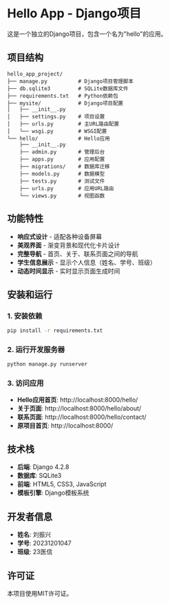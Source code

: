 # Hello App - Django项目

这是一个独立的Django项目，包含一个名为"hello"的应用。

## 项目结构

```
hello_app_project/
├── manage.py          # Django项目管理脚本
├── db.sqlite3         # SQLite数据库文件
├── requirements.txt   # Python依赖包
├── mysite/            # Django项目配置
│   ├── __init__.py
│   ├── settings.py    # 项目设置
│   ├── urls.py        # 主URL路由配置
│   └── wsgi.py        # WSGI配置
└── hello/             # Hello应用
    ├── __init__.py
    ├── admin.py       # 管理后台
    ├── apps.py        # 应用配置
    ├── migrations/    # 数据库迁移
    ├── models.py      # 数据模型
    ├── tests.py       # 测试文件
    ├── urls.py        # 应用URL路由
    └── views.py       # 视图函数
```

## 功能特性

- **响应式设计** - 适配各种设备屏幕
- **美观界面** - 渐变背景和现代化卡片设计
- **完整导航** - 首页、关于、联系页面之间的导航
- **学生信息展示** - 显示个人信息（姓名、学号、班级）
- **动态时间显示** - 实时显示页面生成时间

## 安装和运行

### 1. 安装依赖
```bash
pip install -r requirements.txt
```

### 2. 运行开发服务器
```bash
python manage.py runserver
```

### 3. 访问应用
- **Hello应用首页**: http://localhost:8000/hello/
- **关于页面**: http://localhost:8000/hello/about/
- **联系页面**: http://localhost:8000/hello/contact/
- **原项目首页**: http://localhost:8000/

## 技术栈

- **后端**: Django 4.2.8
- **数据库**: SQLite3
- **前端**: HTML5, CSS3, JavaScript
- **模板引擎**: Django模板系统

## 开发者信息

- **姓名**: 刘振兴
- **学号**: 20231201047
- **班级**: 23医信

## 许可证

本项目使用MIT许可证。